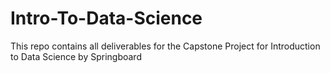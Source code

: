 # Intro-To-Data-Science
This repo contains all deliverables for the Capstone Project for Introduction to Data Science by Springboard
